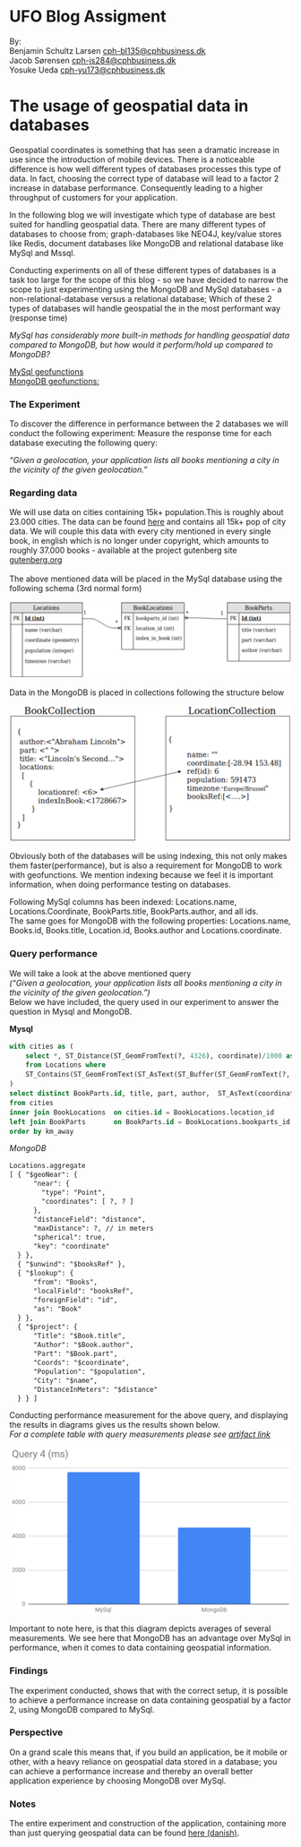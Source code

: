 # UFO Blog Assigment

By:  
Benjamin Schultz Larsen     cph-bl135@cphbusiness.dk  
Jacob Sørensen              cph-js284@cphbusiness.dk  
Yosuke Ueda                 cph-yu173@cphbusiness.dk  
  
# The usage of geospatial data in databases
<p>
Geospatial coordinates is something that has seen a dramatic increase in use since the introduction of mobile devices.
There is a noticeable difference is how well different types of databases processes this type of data.
In fact, choosing the correct type of database will lead to a factor 2 increase in database performance.
Consequently leading to a higher throughput of customers for your application.
</p>
<p>
In the following blog we will investigate which type of database are best suited for handling geospatial data. There are many different types of databases to choose from; graph-databases like NEO4J, key/value stores like Redis, document databases like MongoDB and relational database like MySql and Mssql.   

Conducting experiments on all of these different types of databases is a task too large for the scope of this blog - so we have decided to narrow the scope to just experimenting using the MongoDB and MySql databases - a non-relational-database versus a relational database; Which of these 2 types of databases will handle geospatial the in the most performant way (response time)</p>

*MySql has considerably more built-in methods for handling geospatial data compared to  MongoDB, but how would it perform/hold up compared to MongoDB?*
  
  

[MySql geofunctions](https://dev.mysql.com/doc/refman/5.7/en/spatial-function-reference.html)  
[MongoDB geofunctions:](https://docs.mongodb.com/manual/geospatial-queries/#id1)  

### The Experiment
To discover the difference in performance between the 2 databases we will conduct the following experiment: Measure the response time for each database executing the following query:

*“Given a geolocation, your application lists all books mentioning a city in the vicinity of the given geolocation.”*



### Regarding data
We will use data on cities containing 15k+ population.This is roughly about 23.000 cities. The data can be found [here](https://raw.githubusercontent.com/benjaco-edu/db-guttenburg/master/cities15000.txt) and contains all 15k+ pop of city data. We will couple this data with every city mentioned in every single book, in english which is no longer under copyright, which amounts to roughly 37.000 books - available at the project gutenberg site [gutenberg.org](http://www.gutenberg.org/)<br>
<br>
The above mentioned data will be placed in the MySql database using the following schema (3rd normal form)

![diagram1](https://github.com/cph-js284/UFOblog/blob/master/diagrams/diagram1.png)  

Data in the MongoDB is placed in collections following the structure below  

![diagram2](https://github.com/cph-js284/UFOblog/blob/master/diagrams/diagram2.png)  
  
Obviously both of the databases will be using indexing, this not only makes them faster(performance), but is also a requirement for MongoDB to work with geofunctions. We mention indexing because we feel it is important information, when doing performance testing on databases.  
  
Following MySql columns has been indexed: Locations.name, Locations.Coordinate, BookParts.title, BookParts.author, and all ids.  
The same goes for MongoDB with the following properties: Locations.name, Books.id, Books.title, Location.id, Books.author and Locations.coordinate.  

### Query performance
We will take a look at the above mentioned query  
*(“Given a geolocation, your application lists all books mentioning a city in the vicinity of the given geolocation.”)*  
Below we have included, the query used in our experiment to answer the question in Mysql and MongoDB.  

**Mysql**
```sql
with cities as (
    select *, ST_Distance(ST_GeomFromText(?, 4326), coordinate)/1000 as km_away 
    from Locations where 
    ST_Contains(ST_GeomFromText(ST_AsText(ST_Buffer(ST_GeomFromText(?, 0), ?/111.226)), 4326), coordinate)
)
select distinct BookParts.id, title, part, author,  ST_AsText(coordinate) as point, km_away, name
from cities
inner join BookLocations  on cities.id = BookLocations.location_id
left join BookParts       on BookParts.id = BookLocations.bookparts_id
order by km_away
```
  
*MongoDB*  
```
Locations.aggregate
[ { "$geoNear": {
      "near": {
        "type": "Point",
        "coordinates": [ ?, ? ]
      },
      "distanceField": "distance",
      "maxDistance": ?, // in meters
      "spherical": true,
      "key": "coordinate"
  } },
  { "$unwind": "$booksRef" },
  { "$lookup": {
      "from": "Books",
      "localField": "booksRef",
      "foreignField": "id",
      "as": "Book"
  } },
  { "$project": {
      "Title": "$Book.title",
      "Author": "$Book.author",
      "Part": "$Book.part",
      "Coords": "$coordinate",
      "Population": "$population",
      "City": "$name",
      "DistanceInMeters": "$distance"
  } } ]

```
  
Conducting performance measurement for the above query, and displaying the results in diagrams gives us the results shown below.  
*For a complete table with query measurements please see [artifact link](https://github.com/benjaco-edu/db-guttenburg/blob/master/Artefakt%20Applikationstiming.pdf)*  
  
![diagram3](https://github.com/cph-js284/UFOblog/blob/master/diagrams/diagram3.png)  

Important to note here, is that this diagram depicts averages of several measurements. We see here that MongoDB has an advantage over MySql in performance, when it comes to data containing geospatial information.  

### Findings  
The experiment conducted, shows that with the correct setup, it is possible to achieve a performance increase on data containing geospatial by a factor 2, using MongoDB compared to MySql. 
  
### Perspective
On a grand scale this means that, if you build an application, be it mobile or other, with a heavy reliance on geospatial data stored in a database; you can achieve a performance increase and thereby an overall better application experience by choosing MongoDB over MySql.

### Notes
The entire experiment and construction of the application, containing more than just querying geospatial data can be found [here (danish)](https://github.com/benjaco-edu/db-guttenburg/blob/master/Rapport.pdf).  
